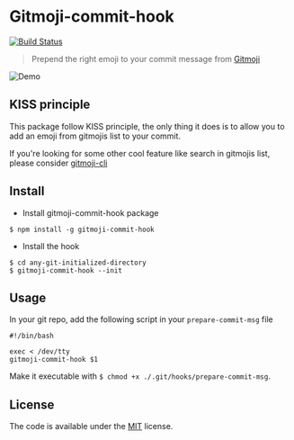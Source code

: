 # Gitmoji-commit-hook

[![Build Status](https://travis-ci.org/welcoMattic/gitmoji-commit-hook.svg?branch=master)](https://travis-ci.org/welcoMattic/gitmoji-commit-hook)

> Prepend the right emoji to your commit message from [Gitmoji](https://github.com/carloscuesta/gitmoji)

![Demo](https://github.com/welcoMattic/gitmoji-commit-hook/blob/master/demo.gif?raw=true)

## KISS principle

This package follow KISS principle, the only thing it does is to allow you 
to add an emoji from gitmojis list to your commit.

If you're looking for some other cool feature like search in gitmojis list,
please consider [gitmoji-cli](https://github.com/carloscuesta/gitmoji-cli)

## Install

- Install gitmoji-commit-hook package

```
$ npm install -g gitmoji-commit-hook
```

- Install the hook

```
$ cd any-git-initialized-directory
$ gitmoji-commit-hook --init
```

## Usage

In your git repo, add the following script in your `prepare-commit-msg` file

```
#!/bin/bash

exec < /dev/tty
gitmoji-commit-hook $1
```

Make it executable with `$ chmod +x ./.git/hooks/prepare-commit-msg`.

## License

The code is available under the [MIT](https://github.com/welcoMattic/gitmoji-commit-hook/blob/master/LICENSE) license.
